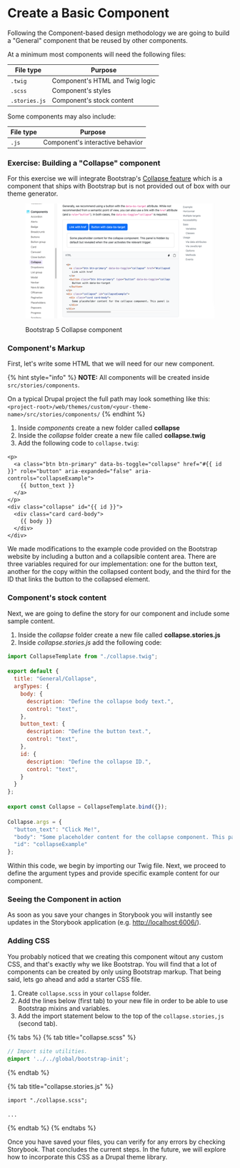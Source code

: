 # Create a Basic Component

Following the Component-based design methodology we are going to build a "General" component that be reused by other components.

At a minimum most components will need the following files:

| File type     | Purpose                         |
| ------------- | ------------------------------- |
| `.twig`       | Component's HTML and Twig logic |
| `.scss`       | Component's styles              |
| `.stories.js` | Component's stock content       |

Some components may also include:

| File type | Purpose                          |
| --------- | -------------------------------- |
| `.js`     | Component's interactive behavior |

### Exercise: Building a "Collapse" component

For this exercise we will integrate Bootstrap's [Collapse feature](https://getbootstrap.com/docs/5.2/components/collapse/) which is a component that ships with Bootstrap but is not provided out of box with our theme generator.

<figure><img src="../.gitbook/assets/Screen Shot 2023-06-14 at 11.10.20 AM.png" alt=""><figcaption><p>Bootstrap 5 Collapse component</p></figcaption></figure>

### Component's Markup

First, let's write some HTML that we will need for our new component.

{% hint style="info" %}
**NOTE:** All components will be created inside `src/stories/components`.

On a typical Drupal project the full path may look something like this: `<project-root>/web/themes/custom/<your-theme-name>/src/stories/components/`
{% endhint %}

1. Inside _components_ create a new folder called **collapse**
2. Inside the _collapse_ folder create a new file called **collapse.twig**
3. Add the following code to `collapse.twig`:

```twig
<p>
  <a class="btn btn-primary" data-bs-toggle="collapse" href="#{{ id }}" role="button" aria-expanded="false" aria-controls="collapseExample">
    {{ button_text }}
  </a>
</p>
<div class="collapse" id="{{ id }}">
  <div class="card card-body">
    {{ body }}
  </div>
</div>
```

We made modifications to the example code provided on the Bootstrap website by including a button and a collapsible content area. There are three variables required for our implementation: one for the button text, another for the copy within the collapsed content body, and the third for the ID that links the button to the collapsed element.

### Component's stock content

Next, we are going to define the story for our component and include some sample content.

1. Inside the _collapse_ folder create a new file called **collapse.stories.js**
2. Inside _collapse.stories.js_ add the following code:

```javascript
import CollapseTemplate from "./collapse.twig";

export default {
  title: "General/Collapse",
  argTypes: {
    body: {
      description: "Define the collapse body text.",
      control: "text",
    },
    button_text: {
      description: "Define the button text.",
      control: "text",
    },
    id: {
      description: "Define the collapse ID.",
      control: "text",
    }
  }
};

export const Collapse = CollapseTemplate.bind({});

Collapse.args = {
  "button_text": "Click Me!",
  "body": "Some placeholder content for the collapse component. This panel is hidden by default but revealed when the user activates the relevant trigger.",
  "id": "collapseExample"
};
```

Within this code, we begin by importing our Twig file. Next, we proceed to define the argument types and provide specific example content for our component.

### Seeing the Component in action

As soon as you save your changes in Storybook you will instantly see updates in the Storybook application (e.g. [http://localhost:6006/](http://localhost:6006/)).

### Adding CSS

You probably noticed that we creating this component witout any custom CSS, and that's exactly why we like Bootstrap. You will find that a lot of components can be created by only using Bootstrap markup. That being said, lets go ahead and add a starter CSS file.

1. Create `collapse.scss` in your `collapse` folder.
2. Add the lines below (first tab) to your new file in order to be able to use Bootstrap mixins and variables.
3. Add the import statement below to the top of the `collapse.stories,js` (second tab).

{% tabs %}
{% tab title="collapse.scss" %}
```scss
// Import site utilities.
@import '../../global/bootstrap-init';

```
{% endtab %}

{% tab title="collapse.stories.js" %}
```twig
import "./collapse.scss";

...
```
{% endtab %}
{% endtabs %}

Once you have saved your files, you can verify for any errors by checking Storybook. That concludes the current steps. In the future, we will explore how to incorporate this CSS as a Drupal theme library.

